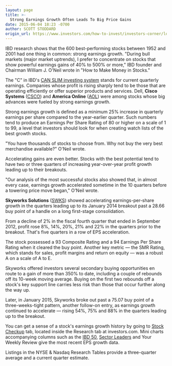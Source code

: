 ```yaml
---
layout: page
title: >-
  Strong Earnings Growth Often Leads To Big Price Gains
date: 2015-06-04 18:23 -0700
author: SCOTT STODDARD
origin_url: https://www.investors.com/how-to-invest/investors-corner/look-for-strong-earnings-growth
---
```





IBD research shows that the 600 best-performing stocks between 1952 and 2001 had one thing in common: strong earnings growth. "During bull markets (major market uptrends), I prefer to concentrate on stocks that show powerful earnings gains of 40% to 500% or more," IBD founder and Chairman William J. O'Neil wrote in "How to Make Money in Stocks."

  

The "C" in IBD's [CAN SLIM investing system](http://education.investors.com/courselandingpage.aspx?id=735749&nav=IBDUCourse2) stands for current quarterly earnings. Companies whose profit is rising sharply tend to be those that are operating efficiently or offer superior products and services. Dell, **Cisco Systems** ([CSCO](https://research.investors.com/quote.aspx?symbol=CSCO)) and **America Online** ([AOL](https://research.investors.com/quote.aspx?symbol=AOL)) were among stocks whose big advances were fueled by strong earnings growth.

  

Strong earnings growth is defined as a minimum 25% increase in quarterly earnings per share compared to the year-earlier quarter. Such numbers tend to produce an Earnings Per Share Rating of 80 or higher on a scale of 1 to 99, a level that investors should look for when creating watch lists of the best growth stocks.

  

"You have thousands of stocks to choose from. Why not buy the very best merchandise available?" O'Neil wrote.

  

Accelerating gains are even better. Stocks with the best potential tend to have two or three quarters of increasing year-over-year profit growth leading up to their breakouts.

  

"Our analysis of the most successful stocks also showed that, in almost every case, earnings growth accelerated sometime in the 10 quarters before a towering price move began," O'Neil wrote.

  

**Skyworks Solutions** ([SWKS](https://research.investors.com/quote.aspx?symbol=SWKS)) showed accelerating earnings-per-share growth in the quarters leading up to its January 2014 breakout past a 28.66 buy point of a handle on a long first-stage consolidation.

  

From a decline of 2% in the fiscal fourth quarter that ended in September 2012, profit rose 8%, 14%, 20%, 21% and 22% in the quarters prior to the breakout. That's five quarters in a row of EPS acceleration.

  

The stock possessed a 93 Composite Rating and a 94 Earnings Per Share Rating when it cleared the buy point. Another key metric — the SMR Rating, which stands for sales, profit margins and return on equity — was a robust A on a scale of A to E.

  

Skyworks offered investors several secondary buying opportunities en route to a gain of more than 350% to date, including a couple of rebounds off its 10-week moving average. Buying on the first two rebounds off a stock's key support line carries less risk than those that occur further along the way up.

  

Later, in January 2015, Skyworks broke out past a 75.07 buy point of a three-weeks-tight pattern, another follow-on entry, as earnings growth continued to accelerate — rising 54%, 75% and 88% in the quarters leading up to the breakout.

  

You can get a sense of a stock's earnings growth history by going to [Stock Checkup](http://research.investors.com/stock-checkup/?nav=ResearchCheckup) tab, located inside the Research tab at investors.com. Mini charts accompanying columns such as the [IBD 50](http://leaderboard.investors.com/ibd50/top10/default.aspx), [Sector Leaders](http://news.investors.com/investing/sector-leaders-review.htm) and Your Weekly Review give the most recent EPS growth data.

  

Listings in the NYSE & Nasdaq Research Tables provide a three-quarter average and a current quarter estimate.




